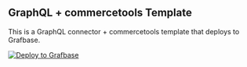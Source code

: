 ## GraphQL + commercetools Template

This is a GraphQL connector + commercetools template that deploys to Grafbase.

[![Deploy to Grafbase](https://grafbase.com/button)](https://grafbase.com/new/configure?template=commercetools&source=https%3A%2F%2Fgithub.com%2Fgrafbase%2Fgrafbase%2Ftree%2Fmain%2Ftemplates%2Fgraphql-commercetools)

